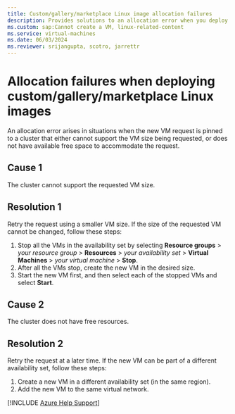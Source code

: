 ```yaml
---
title: Custom/gallery/marketplace Linux image allocation failures
description: Provides solutions to an allocation error when you deploy a custom/gallery/marketplace Linux image.
ms.custom: sap:Cannot create a VM, linux-related-content
ms.service: virtual-machines
ms.date: 06/03/2024
ms.reviewer: srijangupta, scotro, jarrettr
---
```

# Allocation failures when deploying custom/gallery/marketplace Linux images

An allocation error arises in situations when the new VM request is pinned to a cluster that either cannot support the VM size being requested, or does not have available free space to accommodate the request.

## Cause 1

The cluster cannot support the requested VM size.

## Resolution 1

Retry the request using a smaller VM size. If the size of the requested VM cannot be changed, follow these steps:

1. Stop all the VMs in the availability set by selecting **Resource groups** > *your resource group* > **Resources** > *your availability set* > **Virtual Machines** > *your virtual machine* > **Stop**.
2. After all the VMs stop, create the new VM in the desired size.
3. Start the new VM first, and then select each of the stopped VMs and select **Start**.

## Cause 2

The cluster does not have free resources.

## Resolution 2

Retry the request at a later time. If the new VM can be part of a different availability set, follow these steps:

1. Create a new VM in a different availability set (in the same region).
2. Add the new VM to the same virtual network.

[!INCLUDE [Azure Help Support](../../../includes/azure-help-support.md)]
